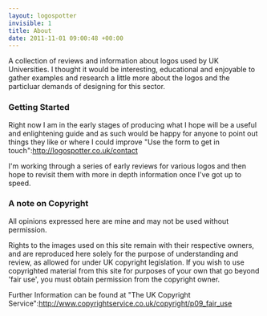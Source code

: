 ```yaml
---
layout: logospotter
invisible: 1
title: About
date: 2011-11-01 09:00:48 +00:00
---
```

A collection of reviews and information about logos used by UK Universities. I thought it would be interesting, educational and enjoyable to gather examples and research a little more about the logos and the particluar demands of designing for this sector.

### Getting Started

Right now I am in the early stages of producing what I hope will be a useful and enlightening guide and as such would be happy for anyone to point out things they like or where I could improve "Use the form to get in touch":http://logospotter.co.uk/contact

I'm working through a series of early reviews for various logos and then hope to revisit them with more in depth information once I've got up to speed.

### A note on Copyright

All opinions expressed here are mine and may not be used without permission.

Rights to the images used on this site remain with their respective owners, and are reproduced here solely for the purpose of understanding and review, as allowed for under UK copyright legislation. If you wish to use copyrighted material from this site for purposes of your own that go beyond 'fair use', you must obtain permission from the copyright owner.

Further Information can be found at "The UK Copyright Service":http://www.copyrightservice.co.uk/copyright/p09_fair_use
